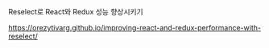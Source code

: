 Reselect로 React와 Redux 성능 향상시키기

https://orezytivarg.github.io/improving-react-and-redux-performance-with-reselect/
